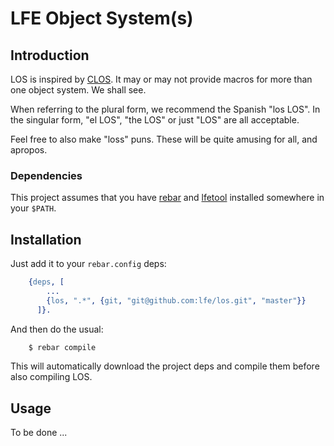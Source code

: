 # LFE Object System(s)


## Introduction

LOS is inspired by
[CLOS](https://en.wikipedia.org/wiki/Common_Lisp_Object_System). It may or may
not provide macros for more than one object system. We shall see.

When referring to the plural form, we recommend the Spanish "los LOS". In the
singular form, "el LOS", "the LOS" or just "LOS" are all acceptable.

Feel free to also make "loss" puns. These will be quite amusing for all, and apropos.


### Dependencies

This project assumes that you have [rebar](http://github.com/rebar/rebar) and 
[lfetool](http://github.com/lfe/lfetool) installed somewhere in your ``$PATH``.


## Installation

Just add it to your ``rebar.config`` deps:

```erlang
    {deps, [
        ...
        {los, ".*", {git, "git@github.com:lfe/los.git", "master"}}
      ]}.
```

And then do the usual:

```bash
    $ rebar compile
```

This will automatically download the project deps and compile them before also
compiling LOS.


## Usage

To be done ...
